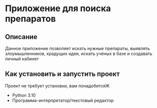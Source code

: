 # Приложение для поиска препаратов
## Описание
Данное приложение позволяет искать нужные препараты, выявлять злоумышленников, крадущих идеи, искать учёных в базе и создавать личный кабинет
## Как установить и запустить проект
Проект не требует установки, вам понадобитсяЖ
- Python 3.10
- Программа-интерпретатор/текстовый редактор
